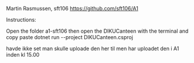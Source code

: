 ﻿Martin Rasmussen, sft106
https://github.com/sft106/A1


Instructions:

Open the folder a1-sft106 then open the DIKUCanteen with the terminal and copy paste
dotnet run --project DIKUCanteen.csproj


havde ikke set man skulle uploade den her til men har uploadet den i A1 inden kl 15.00
